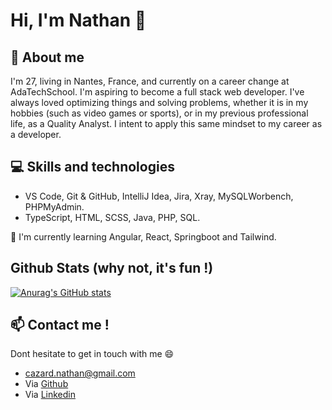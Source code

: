 # Hi, I'm Nathan 👋

## 💬 About me
I'm 27, living in Nantes, France, and currently on a career change at AdaTechSchool. I'm aspiring to become a full stack web developer.
I've always loved optimizing things and solving problems, whether it is in my hobbies (such as video games or sports), or in my previous professional life, as a Quality Analyst. I intent to apply this same mindset to my career as a developer.

## 💻 Skills and technologies
- VS Code, Git & GitHub, IntelliJ Idea, Jira, Xray, MySQLWorbench, PHPMyAdmin.
- TypeScript, HTML, SCSS, Java, PHP, SQL.

🌱 I'm currently learning Angular, React, Springboot and Tailwind.

## Github Stats (why not, it's fun !)

[![Anurag's GitHub stats](https://github-readme-stats.vercel.app/api?username=nathanc8&theme=radical)](https://github.com/anuraghazra/github-readme-stats)

## 📫 Contact me !
Dont hesitate to get in touch with me 😄
- cazard.nathan@gmail.com
- Via [Github](https://github.com/nathanc8)
- Via [Linkedin](www.linkedin.com/in/nathan-cazard) 


